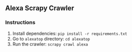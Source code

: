 ## Alexa Scrapy Crawler

### Instructions

1. Install dependencies: `pip install -r requirements.txt`
2. Go to `alexatop` directory: `cd alexatop`
3. Run the crawler: `scrapy crawl alexa`
